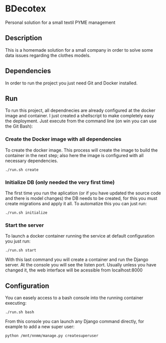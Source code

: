 # BDecotex
Personal solution for a small textil PYME management

## Description
This is a homemade solution for a small company in order to solve some data issues regarding the clothes models.

## Dependencies
In order to run the project you just need Git and Docker installed.

## Run
To run this project, all dependnecies are already configured at the docker image and container.
I just created a shellscript to make completely easy the deployment. Just execute from the command line (on win you can use the Git Bash):

### Create the Docker image with all dependencies
To create the docker image. This process will create the image to build the container in the next step; also here the image is configured with all necessary dependencies.

    ./run.sh create

### Initialize DB (only needed the very first time)
The first time you run the aplication (or if you have updated the source code and there is model changes) the DB needs to be created, for this you must create migrations and apply it all. To automatize this you can just run:

    ./run.sh initialize

### Start the server
To launch a docker container running the service at default configuration you just run:

    ./run.sh start

With this last command you will create a container and run the Django server. At the console you will see the listen port. Usually unless you have changed it, the web interface will be acessible from localhost:8000

## Configuration
You can easely access to a bash console into the running container executing:

    ./run.sh bash

From this console you can launch any Django command directly, for example to add a new super user:

    python /mnt/nnmm/manage.py createsuperuser


